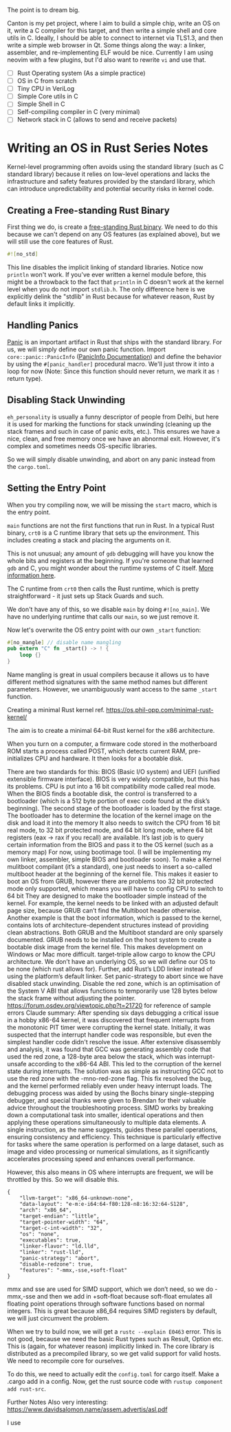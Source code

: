 The point is to dream big.

Canton is my pet project, where I aim to build a simple chip, write an OS on it, write a C compiler for this target, and then write a simple shell and core utils in C. Ideally, I should be able to connect to internet via TLS1.3, and then write a simple web browser in Qt. Some things along the way: a linker, assembler, and re-implementing ELF would be nice. Currently I am using neovim with a few plugins, but I'd also want to rewrite `vi` and use that. 

- [ ] Rust Operating system (As a simple practice)
- [ ] OS in C from scratch
- [ ] Tiny CPU in VeriLog
- [ ] Simple Core utils in C
- [ ] Simple Shell in C
- [ ] Self-compiling compiler in C (very minimal)
- [ ] Network stack in C (allows to send and receive packets)

# Writing an OS in Rust Series Notes

Kernel-level programming often avoids using the standard library (such as C standard library) because it relies on low-level operations and lacks the infrastructure and safety features provided by the standard library, which can introduce unpredictability and potential security risks in kernel code.

## Creating a Free-standing Rust Binary

First thing we do, is create a [free-standing Rust binary](https://os.phil-opp.com/freestanding-rust-binary/). We need to do this because we can't depend on any OS features (as explained above), but we will still use the core features of Rust.

```rust
#![no_std]
```

This line disables the implicit linking of standard libraries. Notice now `println` won't work. If you've ever written a kernel module before, this might be a throwback to the fact that `println` in C doesn't work at the kernel level when you do not import `stdlib.h`. The only difference here is we explicitly delink the "stdlib" in Rust because for whatever reason, Rust by default links it implicitly.

## Handling Panics

[Panic](https://doc.rust-lang.org/stable/book/ch09-01-unrecoverable-errors-with-panic.html) is an important artifact in Rust that ships with the standard library. For us, we will simply define our own panic function. Import `core::panic::PanicInfo` ([PanicInfo Documentation](https://doc.rust-lang.org/core/panic/struct.PanicInfo.html)) and define the behavior by using the `#[panic_handler]` procedural macro. We'll just throw it into a loop for now (Note: Since this function should never return, we mark it as `!` return type).

## Disabling Stack Unwinding

`eh_personality` is usually a funny descriptor of people from Delhi, but here it is used for marking the functions for stack unwinding (cleaning up the stack frames and such in case of panic exits, etc.). This ensures we have a nice, clean, and free memory once we have an abnormal exit. However, it's complex and sometimes needs OS-specific libraries.

So we will simply disable unwinding, and abort on any panic instead from the `cargo.toml`.

## Setting the Entry Point

When you try compiling now, we will be missing the `start` macro, which is the entry point.

`main` functions are not the first functions that run in Rust. In a typical Rust binary, `crt0` is a C runtime library that sets up the environment. This includes creating a stack and placing the arguments on it.

This is not unusual; any amount of `gdb` debugging will have you know the whole bits and registers at the beginning. If you're someone that learned `gdb` and C, you might wonder about the runtime systems of C itself. [More information here](https://stackoverflow.com/questions/42728239/runtime-system-in-c).

The C runtime from `crt0` then calls the Rust runtime, which is pretty straightforward - it just sets up Stack Guards and such.

We don't have any of this, so we disable `main` by doing `#![no_main]`. We have no underlying runtime that calls our `main`, so we just remove it.

Now let's overwrite the OS entry point with our own `_start` function:

```rust
#[no_mangle] // disable name mangling
pub extern "C" fn _start() -> ! {
    loop {}
}
```

Name mangling is great in usual compilers because it allows us to have different method signatures with the same method names but different parameters. However, we unambiguously want access to the same `_start` function.


Creating a minimal Rust kernel 
ref. https://os.phil-opp.com/minimal-rust-kernel/

The aim is to create a minimal 64-bit Rust kernel for the x86 architecture. 

When you turn on a computer, a firmware code stored in the motherboard ROM starts a process called POST, which detects current RAM, pre-initializes CPU and hardware. It then looks for a bootable disk.

There are two standards for this: BIOS (Basic I/O system) and UEFI (unified extensible firmware interface). 
BIOS is very widely compatible, but this has its problems.
CPU is put into a 16 bit compatibility mode called real mode. 
When the BIOS finds a bootable disk, the control is transferred to a bootloader (which is a 512 byte portion of exec code found at the disk’s beginning).
The second stage of the bootloader is loaded by the first stage.
The bootloader has to determine the location of the kernel image on the disk and load it into the memory
It also needs to switch the CPU from 16 bit real mode, to 32 bit protected mode, and 64 bit long mode, where 64 bit registers (eax → rax if you recall) are available. 
It’s last job is to query certain information from the BIOS and pass it to the OS kernel (such as a memory map)
For now, using bootimage tool. (I will be implementing my own linker, assembler, simple BIOS and bootloader soon).
To make a Kernel mulitboot compilant (it’s a standard), one just needs to insert a so-called multiboot header at the beginning of the kernel file. This makes it easier to boot an OS from GRUB, however there are problems too
32 bit protected mode only supported, which means you will have to config CPU to switch to 64 bit
They are designed to make the bootloader simple instead of the kernel. For example, the kernel needs to be linked with an adjusted default page size, because GRUB can’t find the Multiboot header otherwise. Another example is that the boot information, which is passed to the kernel, contains lots of architecture-dependent structures instead of providing clean abstractions.
Both GRUB and the Multiboot standard are only sparsely documented.
GRUB needs to be installed on the host system to create a bootable disk image from the kernel file. This makes development on Windows or Mac more difficult.
target-triple allow cargo to know the CPU architecture. We don’t have an underlying OS, so we will define our OS to be none (which rust allows for).
Further, add Rust’s LDD linker instead of using the platform’s default linker. 
Set panic-strategy to abort since we have disabled stack unwinding.
Disable the red zone, which is an optimisation of the System V ABI that allows functions to temporarily use 128 bytes below the stack frame without adjusting the pointer.
https://forum.osdev.org/viewtopic.php?t=21720 for reference of sample errors
Claude summary: After spending six days debugging a critical issue in a hobby x86-64 kernel, it was discovered that frequent interrupts from the monotonic PIT timer were corrupting the kernel state. Initially, it was suspected that the interrupt handler code was responsible, but even the simplest handler code didn't resolve the issue. After extensive disassembly and analysis, it was found that GCC was generating assembly code that used the red zone, a 128-byte area below the stack, which was interrupt-unsafe according to the x86-64 ABI. This led to the corruption of the kernel state during interrupts. The solution was as simple as instructing GCC not to use the red zone with the -mno-red-zone flag. This fix resolved the bug, and the kernel performed reliably even under heavy interrupt loads. The debugging process was aided by using the Bochs binary single-stepping debugger, and special thanks were given to Brendan for their valuable advice throughout the troubleshooting process.
SIMD works by breaking down a computational task into smaller, identical operations and then applying these operations simultaneously to multiple data elements. A single instruction, as the name suggests, guides these parallel operations, ensuring consistency and efficiency. This technique is particularly effective for tasks where the same operation is performed on a large dataset, such as image and video processing or numerical simulations, as it significantly accelerates processing speed and enhances overall performance.

However, this also means in OS where interrupts are frequent, we will be throttled by this. So we will disable this.

```
{
    "llvm-target": "x86_64-unknown-none",
    "data-layout": "e-m:e-i64:64-f80:128-n8:16:32:64-S128",
    "arch": "x86_64",
    "target-endian": "little",
    "target-pointer-width": "64",
    "target-c-int-width": "32",
    "os": "none",
    "executables": true,
    "linker-flavor": "ld.lld",
    "linker": "rust-lld",
    "panic-strategy": "abort",
    "disable-redzone": true,
    "features": "-mmx,-sse,+soft-float"
}
```

mmx and sse are used for SIMD support, which we don’t need, so we do -mmx,-sse and then we add in +soft-float because soft-float emulates all floating point operations through software functions based on normal integers. This is great because x86_64 requires SIMD registers by default, we will just circumvent the problem.

When we try to build now, we will get a `rustc --explain E0463` error. This is not good, because we need the basic Rust types such as Result, Option etc. This is (again, for whatever reason) implicitly linked in. The core library is distributed as a precompiled library, so we get valid support for valid hosts. We need to recompile core for ourselves.

To do this, we need to actually edit the ` config.toml ` for cargo itself. Make a .cargo add in a config. Now, get the rust source code with ` rustup component add rust-src `.

Further Notes
Also very interesting: https://www.davidsalomon.name/assem.advertis/asl.pdf

I use

